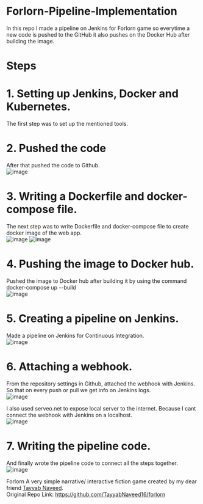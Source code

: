 # Forlorn-Pipeline-Implementation
In this repo I made a pipeline on Jenkins for Forlorn game so everytime a new code is pushed to the GitHub it also pushes on the Docker Hub after building the image.

# Steps

# 1. Setting up Jenkins, Docker and Kubernetes.  
The first step was to set up the mentioned tools.  

# 2. Pushed the code   
After that pushed the code to Github.  
![image](https://github.com/user-attachments/assets/29b44695-0b1d-41dd-8344-f7b1d84a2e7a)  

# 3. Writing a Dockerfile and docker-compose file.  
The next step was to write Dockerfile and docker-compose file to create docker image of the web app.    
![image](https://github.com/user-attachments/assets/9737ef16-4889-458b-8235-eb0814024256)
![image](https://github.com/user-attachments/assets/619f9eb5-3926-41e7-b054-fbd930f5f72d)

# 4. Pushing the image to Docker hub.  
Pushed the image to Docker hub after building it by using the command docker-compose up --build  
![image](https://github.com/user-attachments/assets/a11c9f31-35a0-4bf4-a703-535edb49d87d)


# 5. Creating a pipeline on Jenkins.  
Made a pipeline on Jenkins for Continuous Integration.  
![image](https://github.com/user-attachments/assets/87b97d07-26d4-4edb-bfe6-9f05fa6cfe7b)

# 6. Attaching a webhook.  
From the repository settings in Github, attached the webhook with Jenkins. So that on every push or pull we get info on Jenkins logs.  
![image](https://github.com/user-attachments/assets/080ca450-87d7-4a0a-bab4-ef86e1434333)

I also used serveo.net to expose local server to the internet. Because I cant connect the webhook with Jenkins on a localhost.  
![image](https://github.com/user-attachments/assets/c99577f8-c4e2-4e08-8713-caab4ca221db)

# 7. Writing the pipeline code.  
And finally wrote the pipeline code to connect all the steps together.  
![image](https://github.com/user-attachments/assets/aa4f3759-e744-49d7-90f2-335acd0671e4)


Forlorn A very simple narrative/ interactive fiction game created by my dear friend [Tayyab Naveed](https://github.com/TayyabNaveed16).  
Original Repo Link: https://github.com/TayyabNaveed16/forlorn
